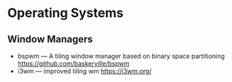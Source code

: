 # Operating Systems

## Window Managers

* bspwm — A tiling window manager based on binary space partitioning
  https://github.com/baskerville/bspwm
* i3wm — improved tiling wm
  https://i3wm.org/
